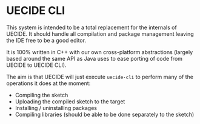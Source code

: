 # UECIDE CLI

This system is intended to be a total replacement for the internals of UECIDE. It should handle all
compilation and package management leaving the IDE free to be a good editor.

It is 100% written in C++ with our own cross-platform abstractions (largely based around the same
API as Java uses to ease porting of code from UECIDE to UECIDE CLI).

The aim is that UECIDE will just execute `uecide-cli` to perform many of the operations it does at
the moment:

* Compiling the sketch
* Uploading the compiled sketch to the target
* Installing / uninstalling packages
* Compiling libraries (should be able to be done separately to the sketch)

